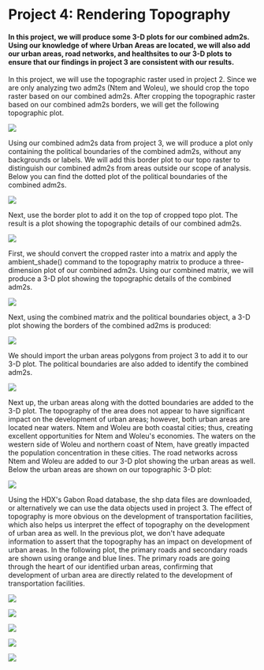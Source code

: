 # Project 4: Rendering Topography

#### In this project, we will produce some 3-D plots for our combined adm2s. Using our knowledge of where Urban Areas are located, we will also add our urban areas, road networks, and healthsites to our 3-D plots to ensure that our findings  in project 3 are consistent with our results.

In this project, we will use the topographic raster used in project 2. Since we are only analyzing two adm2s (Ntem and Woleu), we should crop the topo raster based on our combined adm2s. After cropping the topographic raster based on our combined adm2s borders, we will get the following topographic plot. 

![](1_topo_cut.png)

Using our combined adm2s data from project 3, we will produce a plot only containing the political boundaries of the combined adm2s, without any backgrounds or labels. We will add this border plot to our topo raster to distinguish our combined adm2s from areas outside our scope of analysis. Below you can find the dotted plot of the political boundaries of the combined adm2s. 

![](2_only_borders.png)

Next, use the border plot to add it on the top of cropped topo plot. The result is a plot showing the topographic details of our combined adm2s. 

![](2_topo_cut_borders_shown.png)

First, we should convert the cropped raster into a matrix and apply the ambient_shade() command to the topography matrix to produce a three-dimension plot of our combined adm2s. Using our combined matrix, we will produce a 3-D plot showing the topographic details of the combined adm2s.

![](3_initial_3d.png)

Next, using the combined matrix and the political boundaries object, a 3-D plot showing the borders of the combined ad2ms is produced:

![](4_borders_shown_3d.png)

We should import the urban areas polygons from project 3 to add it to our 3-D plot. The political boundaries are also added to identify the combined adm2s. 

![](5_only_borders_with_urban_areas.png)

Next up, the urban areas along with the dotted boundaries are added to the 3-D plot. The topography of the area does not appear to have significant impact on the development of urban areas; however, both urban areas are located near waters. Ntem and Woleu are both coastal cities; thus, creating excellent opportunities for Ntem and Woleu's economies. The waters on the western side of Woleu and northern coast of Ntem, have greatly impacted the population concentration in these cities. The road networks across Ntem and Woleu are added to our 3-D plot showing the urban areas as well. Below the urban areas are shown on our topographic 3-D plot:

![](6_urban_areas.png)

Using the HDX's Gabon Road database, the shp data files are downloaded, or alternatively we can use the data objects used in project 3. The effect of topography is more obvious on the development of transportation facilities, which also helps us interpret the effect of topography on the development of urban area as well. In the previous plot, we don't have adequate information to assert that the topography has an impact on development of urban areas. In the following plot, the primary roads and secondary roads are shown using orange and blue lines. The primary roads are going through the heart of our identified urban areas, confirming that development of urban area are directly related to the development of transportation facilities. 

![](8_roads_urban_areas.png)



![](7_urban_areas_healthsites.png)

![](9_roads_healthsites_urban_areas.png)

![](10_primary_urban_area.png)

![](11_all_together.png)




